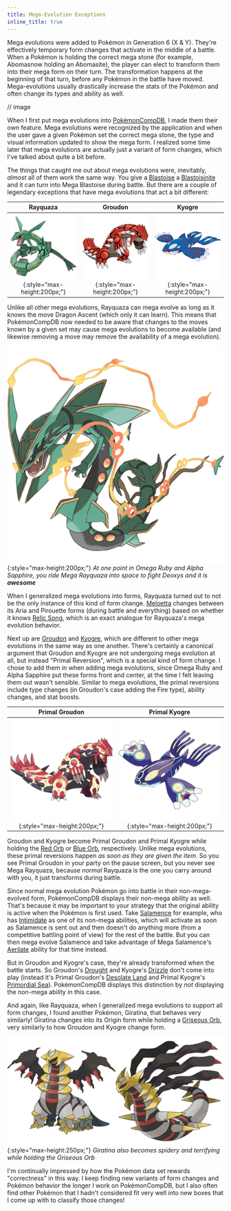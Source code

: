 ```yaml
---
title: Mega-Evolution Exceptions
inline_title: true
---
```


Mega evolutions were added to Pokémon in Generation 6 (X & Y). They're effectively temporary form changes that activate in the middle of a battle. When a Pokémon is holding the correct mega stone (for example, Abomasnow holding an Abomasite), the player can elect to transform them into their mega form on their turn. The transformation happens at the beginning of that turn, before any Pokémon in the battle have moved. Mega-evolutions usually drastically increase the stats of the Pokémon and often change its types and ability as well.

// image

When I first put mega evolutions into [PokémonCompDB](/pokemoncompdb.html), I made them their own feature. Mega evolutions were recognized by the application and when the user gave a given Pokémon set the correct mega stone, the type and visual information updated to show the mega form. I realized some time later that mega evolutions are actually just a variant of form changes, which I've talked about quite a bit before.

The things that caught me out about mega evolutions were, inevitably, *almost* all of them work the same way. You give a [Blastoise](https://www.serebii.net/pokedex-sm/009.shtml) a [Blastoisinite](https://www.serebii.net/itemdex/blastoisinite.shtml) and it can turn into Mega Blastoise during battle. But there are a couple of legendary exceptions that have mega evolutions that act a bit different:

| Rayquaza | Groudon | Kyogre |
|:--------:|:-------:|:------:|
| ![](/assets/img/rayquaza.png){:style="max-height:200px;"} | ![](/assets/img/groudon.png){:style="max-height:200px;"} | ![](/assets/img/kyogre.png){:style="max-height:200px;"} |

Unlike all other mega evolutions, Rayquaza can mega evolve as long as it knows the move Dragon Ascent (which only it can learn). This means that PokémonCompDB now needed to be aware that changes to the moves known by a given set may cause mega evolutions to become available (and likewise removing a move may remove the availability of a mega evolution).

![](/assets/img/rayquaza-mega.png){:style="max-height:200px;"}
*At one point in Omega Ruby and Alpha Sapphire, you ride Mega Rayquaza into space to fight Deoxys and it is **awesome***

When I generalized mega evolutions into forms, Rayquaza turned out to not be the only instance of this kind of form change. [Meloetta](https://www.serebii.net/pokedex-sm/648.shtml) changes between its Aria and Pirouette forms (during battle and everything) based on whether it knows [Relic Song](https://www.serebii.net/attackdex-sm/relicsong.shtml), which is an exact analogue for Rayquaza's mega evolution behavior.

Next up are [Groudon](https://www.serebii.net/pokedex-sm/383.shtml) and [Kyogre](https://www.serebii.net/pokedex-sm/382.shtml), which are different to other mega evolutions in the same way as one another. There's certainly a canonical argument that Groudon and Kyogre are not undergoing mega evolution at all, but instead "Primal Reversion", which is a special kind of form change. I chose to add them in when adding mega evolutions, since Omega Ruby and Alpha Sapphire put these forms front and center, at the time I felt leaving them out wasn't sensible. Similar to mega evolutions, the primal reversions include type changes (in Groudon's case adding the Fire type), ability changes, and stat boosts.

| Primal Groudon | Primal Kyogre |
|:--------------:|:-------------:|
| ![](/assets/img/groudon-primal.png){:style="max-height:200px;"} | ![](/assets/img/kyogre-primal.png){:style="max-height:200px;"} |

Groudon and Kyogre become Primal Groudon and Primal Kyogre while holding the [Red Orb](https://www.serebii.net/itemdex/redorb.shtml) or [Blue Orb](https://www.serebii.net/itemdex/blueorb.shtml), respectively. Unlike mega evolutions, these primal reversions happen *as soon as they are given the item*. So you see Primal Groudon in your party on the pause screen, but you never see Mega Rayquaza, because *normal* Rayquaza is the one you carry around with you, it just transforms during battle.

Since normal mega evolution Pokémon go into battle in their non-mega-evolved form, PokémonCompDB displays their non-mega ability as well. That's because it may be important to your strategy that the original ability is active when the Pokémon is first used. Take [Salamence](https://www.serebii.net/pokedex-sm/373.shtml) for example, who has [Intimidate](https://www.serebii.net/abilitydex/intimidate.shtml) as one of its non-mega abilities, which will activate as soon as Salamence is sent out and then doesn't do anything more (from a competitive battling point of view) for the rest of the battle. But you can then mega evolve Salamence and take advantage of Mega Salamence's [Aerilate](https://www.serebii.net/abilitydex/aerilate.shtml) ability for that time instead.

But in Groudon and Kyogre's case, they're already transformed when the battle starts. So Groudon's [Drought](https://www.serebii.net/abilitydex/drought.shtml) and Kyogre's [Drizzle](https://www.serebii.net/abilitydex/drizzle.shtml) don't come into play (instead it's Primal Groudon's [Desolate Land](https://www.serebii.net/abilitydex/desolateland.shtml) and Primal Kyogre's [Primordial Sea](https://www.serebii.net/abilitydex/primordialsea.shtml)). PokémonCompDB displays this distinction by *not* displaying the non-mega ability in this case.

And again, like Rayquaza, when I generalized mega evolutions to support all form changes, I found another Pokémon, Giratina, that behaves very similarly! Giratina changes into its Origin form while holding a [Griseous Orb](https://www.serebii.net/itemdex/griseousorb.shtml), very similarly to how Groudon and Kyogre change form.

![](/assets/img/giratina-forms.png){:style="max-height:250px;"}
*Giratina also becomes spidery and terrifying while holding the Griseous Orb*

I'm continually impressed by how the Pokémon data set rewards "correctness" in this way. I keep finding new variants of form changes and Pokémon behavior the longer I work on PokémonCompDB, but I also often find other Pokémon that I hadn't considered fit very well into new boxes that I come up with to classify those changes!
